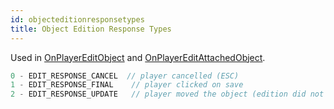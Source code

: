 ```yaml
---
id: objecteditionresponsetypes
title: Object Edition Response Types
---
```


Used in [OnPlayerEditObject](../callbacks/OnPlayerEditObject.md) and [OnPlayerEditAttachedObject](../callbacks/OnPlayerEditAttachedObject.md).

```c
0 - EDIT_RESPONSE_CANCEL  // player cancelled (ESC)
1 - EDIT_RESPONSE_FINAL    // player clicked on save
2 - EDIT_RESPONSE_UPDATE   // player moved the object (edition did not stop at all)